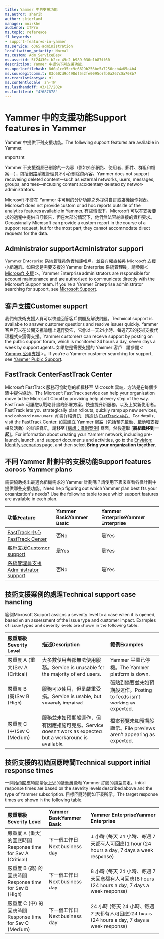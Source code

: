 ```yaml
---
title: Yammer 中的支援功能
ms.author: sharik
author: skjerland
manager: mnirkhe
audience: ITPro
ms.topic: reference
f1_keywords:
- support-features-in-yammer
ms.service: o365-administration
localization_priority: Normal
ms.custom: Adm_ServiceDesc
ms.assetid: 5f24830c-b2cc-49c2-b989-030e1b870f60
description: Yammer 中提供下列支援功能。
ms.openlocfilehash: 8d0a1ee35cc9c6629b256be5a7256ccb4a65a4b4
ms.sourcegitcommit: 83c602d9c498df5a2fe0095c6fb0a267c8a708b7
ms.translationtype: MT
ms.contentlocale: zh-TW
ms.lasthandoff: 03/17/2020
ms.locfileid: "42687878"
---
```

# <a name="support-features-in-yammer"></a><span data-ttu-id="c20c3-103">Yammer 中的支援功能</span><span class="sxs-lookup"><span data-stu-id="c20c3-103">Support features in Yammer</span></span>

<span data-ttu-id="c20c3-104">Yammer 中提供下列支援功能。</span><span class="sxs-lookup"><span data-stu-id="c20c3-104">The following support features are available in Yammer.</span></span>
  
> [!IMPORTANT]
> <span data-ttu-id="c20c3-105">Yammer 不支援復原已刪除的&mdash;內容（例如外部網路、使用者、郵件、群組和檔案&mdash;），包括網路系統管理員不小心刪除的內容。</span><span class="sxs-lookup"><span data-stu-id="c20c3-105">Yammer does not support recovering deleted content&mdash;such as external networks, users, messages, groups, and files&mdash;including content accidentally deleted by network administrators.</span></span>
>
> <span data-ttu-id="c20c3-106">Microsoft 不會在 Yammer 中可用的分析功能之外提供自訂或臨機操作報表。</span><span class="sxs-lookup"><span data-stu-id="c20c3-106">Microsoft does not provide custom or ad hoc reports outside of the analytics features available in Yammer.</span></span> <span data-ttu-id="c20c3-107">有些情況下，Microsoft 可以在支援要求的過程中提供自訂報告，但在大部分情況下，他們無法容納直接的資料要求。</span><span class="sxs-lookup"><span data-stu-id="c20c3-107">Occasionally Microsoft can provide a custom report in the course of a support request, but for the most part, they cannot accommodate direct requests for the data.</span></span>

## <a name="administrator-support"></a><span data-ttu-id="c20c3-108">Administrator support</span><span class="sxs-lookup"><span data-stu-id="c20c3-108">Administrator support</span></span>

<span data-ttu-id="c20c3-p102">Yammer Enterprise 系統管理員負責維護帳戶，並且有權直接與 Microsoft 支援小組通訊。如果您是需要支援的 Yammer Enterprise 系統管理員，請參閱＜[Microsoft 支援](https://go.microsoft.com/fwlink/p/?LinkId=330922)＞。</span><span class="sxs-lookup"><span data-stu-id="c20c3-p102">Yammer Enterprise administrators are responsible for account maintenance and are authorized to communicate directly with the Microsoft Support team. If you're a Yammer Enterprise administrator searching for support, see [Microsoft Support](https://go.microsoft.com/fwlink/p/?LinkId=330922).</span></span>

## <a name="customer-support"></a><span data-ttu-id="c20c3-111">客戶支援</span><span class="sxs-lookup"><span data-stu-id="c20c3-111">Customer support</span></span>

<span data-ttu-id="c20c3-112">我們有技術支援人員可以快速回答客戶問題及解決問題。</span><span class="sxs-lookup"><span data-stu-id="c20c3-112">Technical support is available to answer customer questions and resolve issues quickly.</span></span> <span data-ttu-id="c20c3-113">Yammer 客戶可以在公開支援論壇上進行發佈，它會以一天24小時、每週7天的技術支援代理程式來獲得支援。</span><span class="sxs-lookup"><span data-stu-id="c20c3-113">Yammer customers can receive support by posting on the public support forum, which is monitored 24 hours a day, seven days a week by support agents.</span></span> <span data-ttu-id="c20c3-114">如果您是需要支援的 Yammer 客戶，請參閱＜[Yammer 公用支援](https://go.microsoft.com/fwlink/p/?LinkId=330921)＞。</span><span class="sxs-lookup"><span data-stu-id="c20c3-114">If you're a Yammer customer searching for support, see [Yammer Public Support](https://go.microsoft.com/fwlink/p/?LinkId=330921).</span></span>
   
## <a name="fasttrack-center"></a><span data-ttu-id="c20c3-115">FastTrack Center</span><span class="sxs-lookup"><span data-stu-id="c20c3-115">FastTrack Center</span></span>

<span data-ttu-id="c20c3-116">Microsoft FastTrack 服務可協助您的組織移至 Microsoft 雲端，方法是在每個步驟中提供協助。</span><span class="sxs-lookup"><span data-stu-id="c20c3-116">The Microsoft FastTrack service can help your organization move to the Microsoft Cloud by providing help at every step of the way.</span></span> <span data-ttu-id="c20c3-117">FastTrack 可讓您以戰略計畫的部署方案，快速提升新服務，以及上架新使用者。</span><span class="sxs-lookup"><span data-stu-id="c20c3-117">FastTrack lets you strategically plan rollouts, quickly ramp up new services, and onboard new users.</span></span> <span data-ttu-id="c20c3-118">如需詳細資訊，請造訪 [FastTrack 中心](https://go.microsoft.com/fwlink/?LinkID=518597&amp;clcid=0x409)。</span><span class="sxs-lookup"><span data-stu-id="c20c3-118">For details, visit the [FastTrack Center](https://go.microsoft.com/fwlink/?LinkID=518597&amp;clcid=0x409).</span></span> <span data-ttu-id="c20c3-119">如需建立 Yammer 網路（包括預先啟動、啟動和支援檔及活動）的詳細資訊，請移至 [[構想：識別案例](https://fasttrack.microsoft.com/office/envision/identify-scenarios)] 頁面，然後選取 [**將組織移到一起**]。</span><span class="sxs-lookup"><span data-stu-id="c20c3-119">For information about creating your Yammer network, including pre-launch, launch, and support documents and activities, go to the [Envision: Identify scenarios](https://fasttrack.microsoft.com/office/envision/identify-scenarios) page, and then select **Bring your organization together**.</span></span>

## <a name="support-features-across-yammer-plans"></a><span data-ttu-id="c20c3-120">不同 Yammer 計劃中的支援功能</span><span class="sxs-lookup"><span data-stu-id="c20c3-120">Support features across Yammer plans</span></span>

<span data-ttu-id="c20c3-p105">需要協助找出最適合組織需求的 Yammer 計劃嗎？請使用下表來查看各個計劃中提供哪些支援功能。</span><span class="sxs-lookup"><span data-stu-id="c20c3-p105">Need help figuring out which Yammer plan best fits your organization's needs? Use the following table to see which support features are available in each plan.</span></span>
  
|<span data-ttu-id="c20c3-123">**功能**</span><span class="sxs-lookup"><span data-stu-id="c20c3-123">**Feature**</span></span>|<span data-ttu-id="c20c3-124">**Yammer Basic**</span><span class="sxs-lookup"><span data-stu-id="c20c3-124">**Yammer Basic**</span></span>|<span data-ttu-id="c20c3-125">**Yammer Enterprise**</span><span class="sxs-lookup"><span data-stu-id="c20c3-125">**Yammer Enterprise**</span></span>|
|:-----|:-----|:-----|
|[<span data-ttu-id="c20c3-126">FastTrack 中心</span><span class="sxs-lookup"><span data-stu-id="c20c3-126">FastTrack Center</span></span>](https://go.microsoft.com/fwlink/?LinkID=518597&amp;clcid=0x409) <br/> |<span data-ttu-id="c20c3-127">否</span><span class="sxs-lookup"><span data-stu-id="c20c3-127">No</span></span>  <br/> |<span data-ttu-id="c20c3-128">是</span><span class="sxs-lookup"><span data-stu-id="c20c3-128">Yes</span></span>  <br/> |
|[<span data-ttu-id="c20c3-129">客戶支援</span><span class="sxs-lookup"><span data-stu-id="c20c3-129">Customer support</span></span>](support-features-in-yammer.md#customer-support) <br/> |<span data-ttu-id="c20c3-130">是</span><span class="sxs-lookup"><span data-stu-id="c20c3-130">Yes</span></span>  <br/> |<span data-ttu-id="c20c3-131">是</span><span class="sxs-lookup"><span data-stu-id="c20c3-131">Yes</span></span>  <br/> |
|[<span data-ttu-id="c20c3-132">系統管理員支援</span><span class="sxs-lookup"><span data-stu-id="c20c3-132">Administrator support</span></span>](support-features-in-yammer.md#administrator-support) <br/> |<span data-ttu-id="c20c3-133">否</span><span class="sxs-lookup"><span data-stu-id="c20c3-133">No</span></span>  <br/> |<span data-ttu-id="c20c3-134">是</span><span class="sxs-lookup"><span data-stu-id="c20c3-134">Yes</span></span>  <br/> |
 
## <a name="technical-support-case-handling"></a><span data-ttu-id="c20c3-135">技術支援案例的處理</span><span class="sxs-lookup"><span data-stu-id="c20c3-135">Technical support case handling</span></span>

<span data-ttu-id="c20c3-p106">範例</span><span class="sxs-lookup"><span data-stu-id="c20c3-p106">Microsoft Support assigns a severity level to a case when it is opened, based on an assessment of the issue type and customer impact. Examples of issue types and severity levels are shown in the following table.</span></span> 
  
|<span data-ttu-id="c20c3-138">**嚴重層級**</span><span class="sxs-lookup"><span data-stu-id="c20c3-138">**Severity Level**</span></span>|<span data-ttu-id="c20c3-139">**描述**</span><span class="sxs-lookup"><span data-stu-id="c20c3-139">**Description**</span></span>|<span data-ttu-id="c20c3-140">**範例**</span><span class="sxs-lookup"><span data-stu-id="c20c3-140">**Examples**</span></span>|
|:-----|:-----|:-----|
|<span data-ttu-id="c20c3-141">嚴重度 A (重大)</span><span class="sxs-lookup"><span data-stu-id="c20c3-141">Sev A (Critical)</span></span>  <br/> |<span data-ttu-id="c20c3-142">大多數使用者都無法使用服務。</span><span class="sxs-lookup"><span data-stu-id="c20c3-142">Service is unusable for the majority of end users.</span></span>  <br/> |<span data-ttu-id="c20c3-143">Yammer 平臺已停機。</span><span class="sxs-lookup"><span data-stu-id="c20c3-143">The Yammer platform is down.</span></span>  <br/> |
|<span data-ttu-id="c20c3-144">嚴重度 B (高)</span><span class="sxs-lookup"><span data-stu-id="c20c3-144">Sev B (High)</span></span>  <br/> |<span data-ttu-id="c20c3-145">服務可以使用，但是嚴重受損。</span><span class="sxs-lookup"><span data-stu-id="c20c3-145">Service is usable, but severely impaired.</span></span>  <br/> |<span data-ttu-id="c20c3-146">張貼到摘要並未如預期般運作。</span><span class="sxs-lookup"><span data-stu-id="c20c3-146">Posting to feeds isn't working as expected.</span></span>  <br/> |
|<span data-ttu-id="c20c3-147">嚴重度 C (中)</span><span class="sxs-lookup"><span data-stu-id="c20c3-147">Sev C (Medium)</span></span>  <br/> |<span data-ttu-id="c20c3-148">服務並未如預期般運作，但有因應措施可克服。</span><span class="sxs-lookup"><span data-stu-id="c20c3-148">Service doesn't work as expected, but a workaround is available.</span></span>  <br/> |<span data-ttu-id="c20c3-149">檔案預覽未如預期般顯示。</span><span class="sxs-lookup"><span data-stu-id="c20c3-149">File previews aren't appearing as expected.</span></span>  <br/> |

## <a name="technical-support-initial-response-times"></a><span data-ttu-id="c20c3-150">技術支援的初始回應時間</span><span class="sxs-lookup"><span data-stu-id="c20c3-150">Technical support initial response times</span></span>

<span data-ttu-id="c20c3-151">一開始的回應時間是依上述的嚴重層級和 Yammer 訂閱的類型而定。</span><span class="sxs-lookup"><span data-stu-id="c20c3-151">Initial response times are based on the severity levels described above and the type of Yammer subscription.</span></span> <span data-ttu-id="c20c3-152">目標回應時間如下表所示。</span><span class="sxs-lookup"><span data-stu-id="c20c3-152">The target response times are shown in the following table.</span></span>
  
|<span data-ttu-id="c20c3-153">**嚴重層級**</span><span class="sxs-lookup"><span data-stu-id="c20c3-153">**Severity Level**</span></span>|<span data-ttu-id="c20c3-154">**Yammer Basic**</span><span class="sxs-lookup"><span data-stu-id="c20c3-154">**Yammer Basic**</span></span>|<span data-ttu-id="c20c3-155">**Yammer Enterprise**</span><span class="sxs-lookup"><span data-stu-id="c20c3-155">**Yammer Enterprise**</span></span>|
|:-----|:-----|:-----|
|<span data-ttu-id="c20c3-156">嚴重度 A (重大) 的回應時間</span><span class="sxs-lookup"><span data-stu-id="c20c3-156">Response time for Sev A (Critical)</span></span>  <br/> |<span data-ttu-id="c20c3-157">下一個工作日</span><span class="sxs-lookup"><span data-stu-id="c20c3-157">Next business day</span></span>  <br/> |<span data-ttu-id="c20c3-158">1 小時 (每天 24 小時、每週 7 天都有人可回應)</span><span class="sxs-lookup"><span data-stu-id="c20c3-158">1 hour (24 hours a day, 7 days a week response)</span></span>  <br/> |
|<span data-ttu-id="c20c3-159">嚴重度 B (高) 的回應時間</span><span class="sxs-lookup"><span data-stu-id="c20c3-159">Response time for Sev B (High)</span></span>  <br/> |<span data-ttu-id="c20c3-160">下一個工作日</span><span class="sxs-lookup"><span data-stu-id="c20c3-160">Next business day</span></span>  <br/> |<span data-ttu-id="c20c3-161">8 小時 (每天 24 小時、每週 7 天回應都有人可回應)</span><span class="sxs-lookup"><span data-stu-id="c20c3-161">8 hours (24 hours a day, 7 days a week response)</span></span>  <br/> |
|<span data-ttu-id="c20c3-162">嚴重度 C (中) 的回應時間</span><span class="sxs-lookup"><span data-stu-id="c20c3-162">Response time for Sev C (Medium)</span></span>  <br/> |<span data-ttu-id="c20c3-163">下一個工作日</span><span class="sxs-lookup"><span data-stu-id="c20c3-163">Next business day</span></span>  <br/> |<span data-ttu-id="c20c3-164">24 小時 (每天 24 小時、每週 7 天都有人可回應)</span><span class="sxs-lookup"><span data-stu-id="c20c3-164">24 hours (24 hours a day, 7 days a week response)</span></span>  <br/> |
